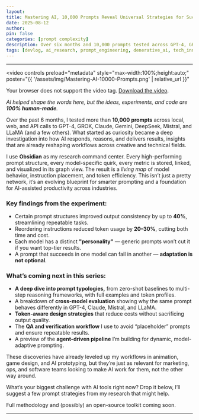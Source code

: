 ```yaml
---
layout:
title: Mastering AI, 10,000 Prompts Reveal Universal Strategies for Success
date: 2025-08-12
author:
pin: false
categories: [prompt complexity]
description: Over six months and 10,000 prompts tested across GPT-4, GROK, Claude, Gemini, DeepSeek, Mistral, and LLaMA revealed universal strategies for smarter prompting, model adaptation, and AI-assisted productivity.
tags: [devlog, ai_research, prompt_engineering, denerative_ai, tech_innovation, productivity, ai_workflow, llm_systems]
---
```


---
<video
  controls
  preload="metadata"
  style="max-width:100%;height:auto;"
  poster="{{ '/assets/img/Mastering-AI-10000-Prompts.png' | relative_url }}"
>
  <source src="{{ '/assets/video/Mastering-AI-10000-Prompts.mp4' | relative_url }}" type="video/mp4">
  Your browser does not support the video tag.
  <a href="{{ '/assets/video/Mastering-AI-10000-Prompts.mp4' | relative_url }}">Download the video</a>.
</video>

*AI helped shape the words here, but the ideas, experiments, and code are **100% human-made**.*

Over the past 6 months, I tested more than **10,000 prompts** across local, web, and API calls to GPT-4, GROK, Claude, Gemini, DeepSeek, Mistral, and LLaMA (and a few others). What started as curiosity became a deep investigation into how AI responds, reasons, and delivers results, insights that are already reshaping workflows across creative and technical fields.  

I use **Obsidian** as my research command center. Every high-performing prompt structure, every model-specific quirk, every metric is stored, linked, and visualized in its graph view. The result is a *living map* of model behavior, instruction placement, and token efficiency. This isn’t just a pretty network, it’s an evolving blueprint for smarter prompting and a foundation for AI-assisted productivity across industries.  

### Key findings from the experiment:
- Certain prompt structures improved output consistency by up to **40%**, streamlining repeatable tasks.  
- Reordering instructions reduced token usage by **20–30%**, cutting both time and cost.  
- Each model has a distinct **"personality"** — generic prompts won’t cut it if you want top-tier results.  
- A prompt that succeeds in one model can fail in another — **adaptation is not optional**.  

### What’s coming next in this series:
- **A deep dive into prompt typologies,** from zero-shot baselines to multi-step reasoning frameworks, with full examples and token profiles.
- A breakdown of **cross-model evaluation** showing why the same prompt behaves differently in GPT-4, Claude, Mistral, and LLaMA.
- **Token-aware design strategies** that reduce costs without sacrificing output quality.
- The **QA and verification workflow** I use to avoid “placeholder” prompts and ensure repeatable results.
- A preview of the **agent-driven pipeline** I’m building for dynamic, model-adaptive prompting.

These discoveries have already leveled up my workflows in animation, game design, and AI prototyping, but they’re just as relevant for marketing, ops, and software teams looking to make AI work for them, not the other way around.

What’s your biggest challenge with AI tools right now? Drop it below, I’ll suggest a few prompt strategies from my research that might help.

Full methodology and (possibly) an open-source toolkit coming soon.


---
